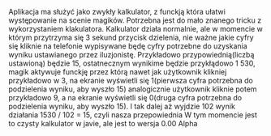 Aplikacja ma służyć jako zwykły kalkulator, z funckją która ułatwi występowanie na scenie magików. 
Potrzebna jest do mało znanego tricku z wykorzystaniem klakulatora. Kalkulator działa normalnie, ale w momencie 
w którym przytrzyma się 3 sekund przycisk dzielenia, nie ważne jakie cyfry się kliknie na telefonie wypisywane 
będę cyfry potrzebne do uzyskania wyniku ustawianego przez iluzjonistę. Przykładowo przypowiednią(liczbą ustawioną)
będzie 15, ostatnecznym wynikime będzie przykłądowo 1 530, magik aktywuje funckję przez którą nawet jak użytkownik
klikniej przykładowo w 3, na ekranie wyświetli się 1(pierwsza cyfra potrzebna do podzielenia wyniku, aby wyszło 15)
analogicznie użytkownik kliknie potem przykładowo 9, a na ekranie wyświetli się 0(druga cyfra potrzebna do 
podzielenia wyniku, aby wyszło 15). I tak dalej aż wyjdzie 102 wynik działania 1530 / 102 = 15, czyli nasza przepowiednia 
W tym momencie jest to czysty kalkulator w javie, ale jest to wersja 0.00 Alpha